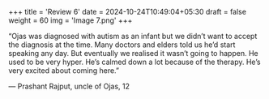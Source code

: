+++
title = 'Review 6'
date = 2024-10-24T10:49:04+05:30
draft = false
weight = 60
img = 'Image 7.png'
+++

“Ojas was diagnosed with autism as an infant but we didn’t want to accept the diagnosis at the time. Many doctors and elders told us he’d start speaking any day. But eventually we realised it wasn’t going to happen. He used to be very hyper. He’s calmed down a lot because of the therapy. He’s very excited about coming here.”

&mdash; Prashant Rajput, uncle of Ojas, 12
